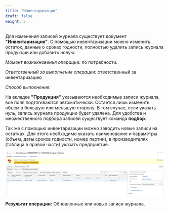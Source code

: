 ```yaml
---
title: "Инвентаризация"
draft: false
weight: 5
---
```


Для изменения записей журнала существует документ **"Инвентаризация"**. С помощью инвентаризации можно изменить остаток, данные о сроках годности, полностью удалить запись журнала продукции или добавить новую.

*Момент возникновения операции:* по потребности.

*Ответственный за выполнение операции:* ответственный за инвентаризацию

*Способ выполнения:*

На вкладке **"Продукция"** указываются необходимые записи журнала, все поля подтягиваются автоматически. Остается лишь изменить объем в большую или меньшую сторону. В том случае, если указать нуль, запись журнала продукции будет удалена. Для удобства и множественного подбора записей существует команда **подбор**.

Так же с помощью инвентаризации можно заводить новые записи на остатках. Для этого необходимо указать наименование и параметры (объем, даты сроков годности, номер партии), в производителях (таблица в правой части) указать предприятие.

[![1][1]][1]

**Результат операции:** Обновленные или новые записи журнала.

[1]: 1.png
